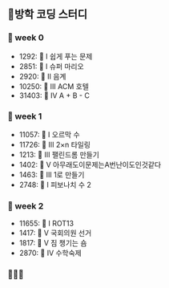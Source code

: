 ## 🌊방학 코딩 스터디
### 🦔 week 0
- 1292: 🥉 I 쉽게 푸는 문제
- 2851: 🥉 I 슈퍼 마리오
- 2920: 🥉 II 음계
- 10250: 🥉 III ACM 호텔
- 31403: 🥉 IV A + B - C

### 🦔 week 1
- 11057: 🥈 I 오르막 수
- 11726: 🥈 III 2×n 타일링
- 1213: 🥈 III 팰린드롬 만들기
- 1402: 🥈 V 아무래도이문제는A번난이도인것같다
- 1463: 🥈 III 1로 만들기
- 2748: 🥉 I 피보나치 수 2
 
### 🦔 week 2
- 11655: 🥉 I ROT13
- 1417: 🥈 V 국회의원 선거
- 1817: 🥈 V 짐 챙기는 숌
- 2870: 🥈 IV 수학숙제

### 🦔🦔🦔
